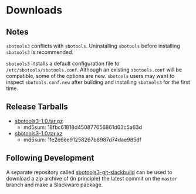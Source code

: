 # Downloads

## Notes

`sbotools3` conflicts with `sbotools`. Uninstalling `sbotools` before installing `sbotools3` is recommended.

`sbotools3` installs a default configuration file to `/etc/sbotools/sbotools.conf`. Although an existing `sbotools.conf` will be compatible, some of the options are new. `sbotools` users may want to inspect `sbotools.conf.new` after building and installing `sbotools3` for the first time.

## Release Tarballs

* [sbotools3-1.0.tar.gz](sbotools3-1.0.tar.gz)
    * md5sum: 18fbc61818d450877656861d03c5a63d
* [sbotools3-1.0.tar.xz](sbotools3-1.0.tar.xz)
    * md5sum: 1fe2e6ee91258267b8987d74dae985df

## Following Development

A separate repository called [sbotools3-git-slackbuild](https://github.com/pghvlaans/sbotools3-git-slackbuild) can be used to download a zip archive of (in principle) the latest commit on the `master` branch and make a Slackware package.
